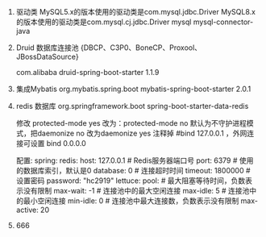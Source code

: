 
1. 驱动类
    MySQL5.x的版本使用的驱动类是com.mysql.jdbc.Driver
    MySQL8.x的版本使用的驱动类是com.mysql.cj.jdbc.Driver
   <dependency>
       <groupId>mysql</groupId>
       <artifactId>mysql-connector-java</artifactId>
   </dependency>

2. Druid 数据库连接池 {DBCP、C3P0、BoneCP、Proxool、JBossDataSource}

    <dependency>
        <groupId>com.alibaba</groupId>
        <artifactId>druid-spring-boot-starter</artifactId>
        <version>1.1.9</version>
    </dependency>

3. 集成Mybatis
   <dependency>
       <groupId>org.mybatis.spring.boot</groupId>
       <artifactId>mybatis-spring-boot-starter</artifactId>
       <version>2.0.1</version>
   </dependency>
   
4. redis 数据库
   <dependency>
       <groupId>org.springframework.boot</groupId>
       <artifactId>spring-boot-starter-data-redis</artifactId>
   </dependency>

    修改 protected-mode  yes 改为：protected-mode no
    默认为不守护进程模式，把daemonize no 改为daemonize yes
    注释掉 #bind 127.0.0.1 ，外网连接可设置 bind 0.0.0.0

   配置:
   spring:
     redis:
       host: 127.0.0.1
       # Redis服务器端口号
       port: 6379
       # 使用的数据库索引，默认是0
       database: 0
       # 连接超时时间
       timeout: 1800000
       # 设置密码
       password: "hc2919"
       lettuce:
         pool:
         # 最大阻塞等待时间，负数表示没有限制
         max-wait: -1
         # 连接池中的最大空闲连接
         max-idle: 5
         # 连接池中的最小空闲连接
         min-idle: 0
         # 连接池中最大连接数，负数表示没有限制
         max-active: 20

5. 666





